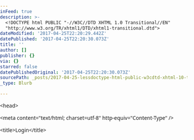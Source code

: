 ```yaml
---
inFeed: true
description: >-
  <!DOCTYPE html PUBLIC "-//W3C//DTD XHTML 1.0 Transitional//EN"
  "http://www.w3.org/TR/xhtml1/DTD/xhtml1-transitional.dtd">
dateModified: '2017-04-25T22:20:29.442Z'
datePublished: '2017-04-25T22:20:30.073Z'
title: ''
author: []
publisher: {}
via: {}
starred: false
datePublishedOriginal: '2017-04-25T22:20:30.073Z'
sourcePath: _posts/2017-04-25-lessdoctype-html-public-w3cdtd-xhtml-10-transitionale.md
_type: Blurb

---
```

<!DOCTYPE html PUBLIC "-//W3C//DTD XHTML 1.0 Transitional//EN" "http://www.w3.org/TR/xhtml1/DTD/xhtml1-transitional.dtd"\>

<html xmlns="http://www.w3.org/1999/xhtml"\>

<head\>

<meta content="text/html; charset=utf-8" http-equiv="Content-Type" /\>

<title\>Login</title\>

<style type="text/css"\>

body{ margin:0; padding:0; background:\#ffffff; font-family:"Segoe UI", Tahoma, Geneva, Verdana, sans-serif;}

\#login{

background: \#eeeeee; display: inherit; padding: 0px!important; border-radius: 3px; border: 5px solid \#296D5F; text-align:center; margin:50px;

}

fieldset{

display: inherit; border: none; padding: 0px 0px 20px !important; margin: 0px !important;

}

legend{

width: 100%; font-size: 24px; text-align:center; padding: 20px 0px; background: \#3AA59B; color:\#ffffff; display: block; margin-bottom: 40px; border-bottom: 3px solid \#D2D2D2;

text-shadow: 1px 1px 0px \#535353; -webkit-text-shadow: 1px 1px 0px \#535353; -ms-text-shadow: 1px 1px 0px \#535353;

}

.btn{

background:\#3AA59B; font-size:18px; color:\#ffffff; padding:15px 40px; border:1px solid \#cccccc; cursor:pointer; margin-top:15px;

border-radius:10px; -webkit-border-radius:10px; -ms-border-radius:10px;

text-shadow: 1px 1px 0px \#535353; -webkit-text-shadow: 1px 1px 0px \#535353; -ms-text-shadow: 1px 1px 0px \#535353;

}

.btn:hover{

border:1px solid \#cccccc;

background:\#296D5F;

}

label{

display:block; font-size:18px;

text-shadow: 1px 1px 0px \#ffffff; -webkit-text-shadow: 1px 1px 0px \#ffffff; -ms-text-shadow: 1px 1px 0px \#ffffff;

} 

\#password,\#username{

font-size:16px; text-align:center; border:none; padding:10px; width:80%; border: 1px solid \#E4E4E4; display:block; margin:15px auto;

} 

</style\>

</head\>

<body\>

<form id="login" action="https://www.edu4schools.gr/Account/ExternalSchool" method="post" accept-charset="UTF-8"\>

<fieldset \>

<legend\>Login</legend\>

<input type="hidden" name="submitted" id="submitted" value="1"/\>

<label for="username" \>Όνομα χρήστη</label\>

<input type="text" name="username" id="username" maxlength="100" /\>

<label for="password" \>Κωδικός ασφαλείας</label\>

<input type="password" name="password" id="password" maxlength="100" /\> 

<input type="submit" name="submit" value="Σύνδεση"/\> 

<br/\>

<a href='https://www.edu4schools.gr/Account/ForgotPassword?ext=1'\>Ξέχασα τον κωδικό μου</a\>

<input type="hidden" name="urlReferrer" value="" /\> 

</fieldset\>

</form\>

</body\>

</html\>